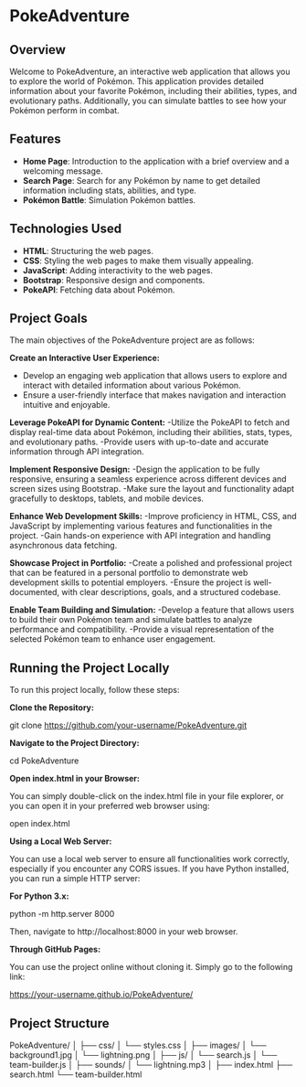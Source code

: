 # PokeAdventure

## Overview
Welcome to PokeAdventure, an interactive web application that allows you to explore the world of Pokémon. This application provides detailed information about your favorite Pokémon, including their abilities, types, and evolutionary paths. Additionally, you can simulate battles to see how your Pokémon perform in combat.


## Features

- **Home Page**: Introduction to the application with a brief overview and a welcoming message.
- **Search Page**: Search for any Pokémon by name to get detailed information including stats, abilities, and type.
- **Pokémon Battle**: Simulation Pokémon battles.
  

## Technologies Used

- **HTML**: Structuring the web pages.
- **CSS**: Styling the web pages to make them visually appealing.
- **JavaScript**: Adding interactivity to the web pages.
- **Bootstrap**: Responsive design and components.
- **PokeAPI**: Fetching data about Pokémon.
  

## Project Goals

The main objectives of the PokeAdventure project are as follows:

**Create an Interactive User Experience:**
-  Develop an engaging web application that allows users to explore and interact with detailed information about various Pokémon.
-  Ensure a user-friendly interface that makes navigation and interaction intuitive and enjoyable.
  
**Leverage PokeAPI for Dynamic Content:**
  -Utilize the PokeAPI to fetch and display real-time data about Pokémon, including their abilities, stats, types, and evolutionary paths.
  -Provide users with up-to-date and accurate information through API integration.

**Implement Responsive Design:**
-Design the application to be fully responsive, ensuring a seamless experience across different devices and screen sizes using Bootstrap.
-Make sure the layout and functionality adapt gracefully to desktops, tablets, and mobile devices.

**Enhance Web Development Skills:**
-Improve proficiency in HTML, CSS, and JavaScript by implementing various features and functionalities in the project.
-Gain hands-on experience with API integration and handling asynchronous data fetching.

**Showcase Project in Portfolio:**
-Create a polished and professional project that can be featured in a personal portfolio to demonstrate web development skills to potential employers.
-Ensure the project is well-documented, with clear descriptions, goals, and a structured codebase.

**Enable Team Building and Simulation:**
-Develop a feature that allows users to build their own Pokémon team and simulate battles to analyze performance and compatibility.
-Provide a visual representation of the selected Pokémon team to enhance user engagement.


## Running the Project Locally

To run this project locally, follow these steps:

**Clone the Repository:** 

git clone https://github.com/your-username/PokeAdventure.git

**Navigate to the Project Directory:**

cd PokeAdventure

**Open index.html in your Browser:**

You can simply double-click on the index.html file in your file explorer, or you can open it in your preferred web browser using:

open index.html

**Using a Local Web Server:**

You can use a local web server to ensure all functionalities work correctly, especially if you encounter any CORS issues. If you have Python installed, you can run a simple HTTP server:

**For Python 3.x:**

python -m http.server 8000

Then, navigate to http://localhost:8000 in your web browser.

**Through GitHub Pages:**

You can use the project online without cloning it. Simply go to the following link:

https://your-username.github.io/PokeAdventure/
 

## Project Structure
PokeAdventure/
│
├── css/
│   └── styles.css
│
├── images/
│   └── background1.jpg
│   └── lightning.png
│
├── js/
│   └── search.js
│   └── team-builder.js
│
├── sounds/
│   └── lightning.mp3
│
├── index.html
├── search.html
└── team-builder.html

